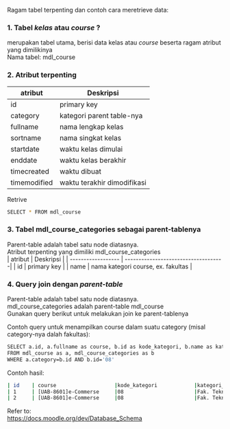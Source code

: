 Ragam tabel terpenting dan contoh cara meretrieve data:  
  
  
### 1. Tabel _kelas_ atau _course_ ?  
merupakan tabel utama, berisi data kelas atau _course_ beserta ragam atribut yang dimilikinya\
Nama tabel: mdl_course

### 2. Atribut terpenting  
| atribut            | Deskripsi                   |
| ------------------ | ----------------------------|
| id                 | primary key                 |
| category           | kategori parent table-nya   | 
| fullname           | nama lengkap kelas          | 
| sortname           | nama singkat kelas          | 
| startdate          | waktu kelas dimulai         | 
| enddate            | waktu kelas berakhir        | 
| timecreated        | waktu dibuat                |
| timemodified       | waktu terakhir dimodifikasi |  
  
  
Retrive
```bash
SELECT * FROM mdl_course
```  
  
### 3. Tabel mdl_course_categories sebagai parent-tablenya  
Parent-table adalah tabel satu node diatasnya.  
Atribut terpenting yang dimiliki mdl_course_categories\
| atribut            | Deskripsi                           |
| ------------------ | ------------------------------------|
| id                 | primary key                         |
| name               | nama kategori course, ex. fakultas  | 


### 4. Query join dengan _parent-table_ 
Parent-table adalah tabel satu node diatasnya.  
mdl_course_categories adalah parent-table mdl_course\
Gunakan query berikut untuk melakukan join ke parent-tablenya 

  
Contoh query untuk menampilkan course dalam suatu category (misal category-nya dalah fakultas):
```bash
SELECT a.id, a.fullname as course, b.id as kode_kategori, b.name as kategori_fakultas 
FROM mdl_course as a, mdl_course_categories as b
WHERE a.category=b.id AND b.id='08'
```  
  
Contoh hasil:  
```bash
| id    | course                   |kode_kategori            |kategori_fakultas    |
| 1     | [UAB-8601]e-Commerse     |08                       |Fak. Teknik          |
| 2     | [UAB-8601]e-Commerse     |08                       |Fak. Teknik          |
```   
  

Refer to:  
https://docs.moodle.org/dev/Database_Schema